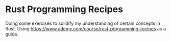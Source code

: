 # Rust Programming Recipes

Doing some exercises to solidify my understanding of certain concepts in Rust. Using https://www.udemy.com/course/rust-programming-recipes as a guide.
